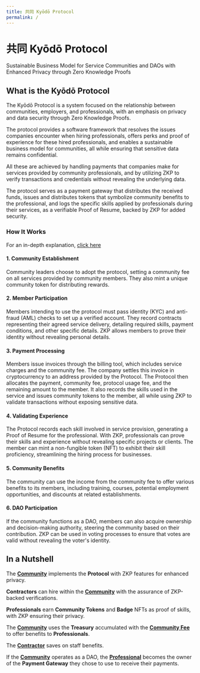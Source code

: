 ```yaml
---
title: 共同 Kyōdō Protocol
permalink: /
---
```


# 共同 Kyōdō Protocol
Sustainable Business Model for Service Communities and DAOs with Enhanced Privacy through Zero Knowledge Proofs

<!-- video goes here -->

## What is the Kyōdō Protocol

The Kyōdō Protocol is a system focused on the relationship between communities, employers, and professionals, with an emphasis on privacy and data security through Zero Knowledge Proofs.

The protocol provides a software framework that resolves the issues companies encounter when hiring professionals, offers perks and proof of experience for these hired professionals, and enables a sustainable business model for communities, all while ensuring that sensitive data remains confidential.

All these are achieved by handling payments that companies make for services provided by community professionals, and by utilizing ZKP to verify transactions and credentials without revealing the underlying data.

The protocol serves as a payment gateway that distributes the received funds, issues and distributes tokens that symbolize community benefits to the professional, and logs the specific skills applied by professionals during their services, as a verifiable Proof of Resume, backed by ZKP for added security.
### How It Works

For an in-depth explanation, [click here](/how-it-works)

#### 1. Community Establishment
Community leaders choose to adopt the protocol, setting a community fee on all services provided by community members. They also mint a unique community token for distributing rewards.

#### 2. Member Participation
Members intending to use the protocol must pass identity (KYC) and anti-fraud (AML) checks to set up a verified account. They record contracts representing their agreed service delivery, detailing required skills, payment conditions, and other specific details. ZKP allows members to prove their identity without revealing personal details.

#### 3. Payment Processing
Members issue invoices through the billing tool, which includes service charges and the community fee. The company settles this invoice in cryptocurrency to an address provided by the Protocol. The Protocol then allocates the payment, community fee, protocol usage fee, and the remaining amount to the member. It also records the skills used in the service and issues community tokens to the member, all while using ZKP to validate transactions without exposing sensitive data.

#### 4. Validating Experience
The Protocol records each skill involved in service provision, generating a Proof of Resume for the professional. With ZKP, professionals can prove their skills and experience without revealing specific projects or clients. The member can mint a non-fungible token (NFT) to exhibit their skill proficiency, streamlining the hiring process for businesses.

#### 5. Community Benefits
The community can use the income from the community fee to offer various benefits to its members, including training, courses, potential employment opportunities, and discounts at related establishments.

#### 6. DAO Participation
If the community functions as a DAO, members can also acquire ownership and decision-making authority, steering the community based on their contribution. ZKP can be used in voting processes to ensure that votes are valid without revealing the voter's identity.

## In a Nutshell

The [**Community**](/the-protocol/roles/#community) implements the **Protocol** with ZKP features for enhanced privacy.

**Contractors** can hire within the [**Community**](/the-protocol/roles/#community) with the assurance of ZKP-backed verifications.

**Professionals** earn **Community Tokens** and **Badge** NFTs as proof of skills, with ZKP ensuring their privacy.

The [**Community**](/the-protocol/roles/#community) uses the **Treasury** accumulated with the [**Community Fee**](/the-protocol/definitions/#community-fee) to offer benefits to **Professionals**.

The [**Contractor**](/the-protocol/roles/#contractor) saves on staff benefits.

If the [**Community**](/the-protocol/roles/#community) operates as a DAO, the [**Professional**](/the-protocol/roles/#professional) becomes the owner of the **Payment Gateway** they chose to use to receive their payments.